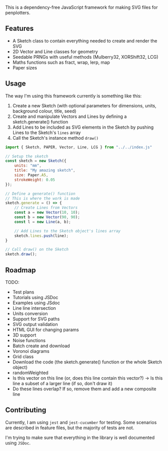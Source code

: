 This is a dependency-free JavaScript framework for making SVG files for penplotters.

## Features

- A Sketch class to contain everything needed to create and render the SVG
- 2D Vector and Line classes for geometry
- Seedable PRNGs with useful methods (Mulberry32, XORShift32, LCG)
- Maths functions such as fract, wrap, lerp, map
- Paper sizes

## Usage

The way I'm using this framework currently is something like this:

1. Create a new Sketch (with optional parameters for dimensions, units, background colour, title, seed)
2. Create and manipulate Vectors and Lines by defining a sketch.generate() function
3. Add Lines to be included as SVG elements in the Sketch by pushing Lines to the Sketch's `lines` array
4. Call the Sketch's instance method `draw()`

```js
import { Sketch, PAPER, Vector, Line, LCG } from "../../index.js"

// Setup the sketch
const sketch = new Sketch({
    units: "mm",
    title: "My amazing sketch",
    size: Paper.A5,
    strokeWeight: 0.05
});

// Define a generate() function
// This is where the work is made
sketch.generate = () => {
    // Create Lines from Vectors
    const a = new Vector(10, 10);
    const b = new Vector(90, 90);
    const l = new Line(a, b);

    // Add Lines to the Sketch object's lines array
    sketch.lines.push(line);
}

// Call draw() on the Sketch
sketch.draw();
```

## Roadmap

TODO:
- Test plans
- Tutorials using JSDoc
- Examples using JSdoc
- Line line intersection
- Units conversion
- Support for SVG paths
- SVG output validation
- HTML GUI for changing params
- 3D support
- Noise functions
- Batch create and download
- Voronoi diagrams
- Grid class
- Download the code (the sketch.generate() function or the whole Sketch object)
- randomWeighted
- Is this vector on this line (or, does this line contain this vector?) -> Is this line a subset of a larger line (if so, don't draw it)
- Do these lines overlap? If so, remove them and add a new composite line

## Contributing

Currently, I am using `jest` and `jest-cucumber` for testing. Some scenarios are described in feature files, but the majority of tests are not.

I'm trying to make sure that everything in the library is well documented using `JSDoc`.
